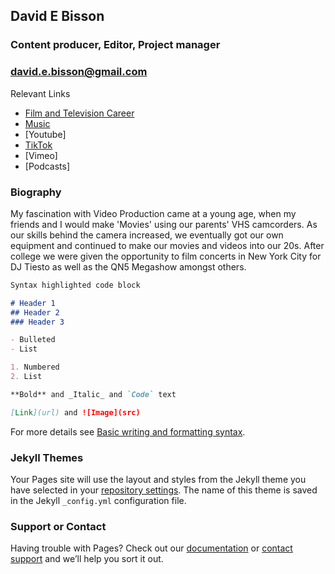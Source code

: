 ## David E Bisson
### Content producer, Editor, Project manager
### david.e.bisson@gmail.com

Relevant Links

* [Film and Television Career](https://www.imdb.com/name/nm3091439/) 
* [Music](https://soundcloud.com/iamdarthbisson/popular-tracks)
* [Youtube]
* [TikTok](https://www.tiktok.com/@iamdavebisson)
* [Vimeo]
* [Podcasts]


### Biography

My fascination with Video Production came at a young age, when my friends and I would make 'Movies' using our parents' VHS camcorders. As our skills behind the camera increased, we eventually got our own equipment and continued to make our movies and videos into our 20s. After college we were given the opportunity to film concerts in New York City for DJ Tiesto as well as the QN5 Megashow amongst others.



```markdown
Syntax highlighted code block

# Header 1
## Header 2
### Header 3

- Bulleted
- List

1. Numbered
2. List

**Bold** and _Italic_ and `Code` text

[Link](url) and ![Image](src)
```

For more details see [Basic writing and formatting syntax](https://docs.github.com/en/github/writing-on-github/getting-started-with-writing-and-formatting-on-github/basic-writing-and-formatting-syntax).

### Jekyll Themes

Your Pages site will use the layout and styles from the Jekyll theme you have selected in your [repository settings](https://github.com/DavidEBisson/DavidEBisson.com/settings/pages). The name of this theme is saved in the Jekyll `_config.yml` configuration file.

### Support or Contact

Having trouble with Pages? Check out our [documentation](https://docs.github.com/categories/github-pages-basics/) or [contact support](https://support.github.com/contact) and we’ll help you sort it out.
